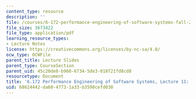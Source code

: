```yaml
---
content_type: resource
description: ''
file: /courses/6-172-performance-engineering-of-software-systems-fall-2018/68624442da6047731a33b3590cefd030_MIT6_172F18_lec11.pdf
file_size: 3673422
file_type: application/pdf
learning_resource_types:
- Lecture Notes
license: https://creativecommons.org/licenses/by-nc-sa/4.0/
ocw_type: OCWFile
parent_title: Lecture Slides
parent_type: CourseSection
parent_uid: 45c20de8-b960-6734-5de3-018f21fd8cd8
resourcetype: Document
title: '6.172 Performance Engineering of Software Systems, Lecture 11: Storage Allocation'
uid: 68624442-da60-4773-1a33-b3590cefd030
---
```


